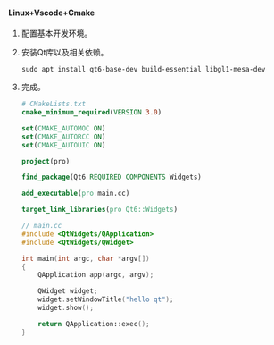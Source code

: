#### Linux+Vscode+Cmake

1. 配置基本开发环境。

2. 安装Qt库以及相关依赖。

   ```shell
   sudo apt install qt6-base-dev build-essential libgl1-mesa-dev
   ```

3. 完成。

   ```cmake
   # CMakeLists.txt
   cmake_minimum_required(VERSION 3.0)
   
   set(CMAKE_AUTOMOC ON)
   set(CMAKE_AUTORCC ON)
   set(CMAKE_AUTOUIC ON)
   
   project(pro)
   
   find_package(Qt6 REQUIRED COMPONENTS Widgets)
   
   add_executable(pro main.cc)
   
   target_link_libraries(pro Qt6::Widgets)
   ```

   ```cpp
   // main.cc
   #include <QtWidgets/QApplication>
   #include <QtWidgets/QWidget>
   
   int main(int argc, char *argv[])
   {
       QApplication app(argc, argv);
   
       QWidget widget;
       widget.setWindowTitle("hello qt");
       widget.show();
   
       return QApplication::exec();
   }
   ```

   
